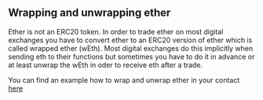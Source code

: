 ## Wrapping and unwrapping ether
Ether is not an ERC20 token. In order to trade ether on most digital exchanges
you have to convert ether to an ERC20 version of ether which is called wrapped ether (wEth).
Most digital exchanges do this implicitly when sending eth to their functions but
sometimes you have to do it in advance or at least unwrap the wEth in oder to
receive eth after a trade.

You can find an example how to wrap and unwrap ether in your contact [here](./002_WrapAndUnwrapEther.sol)
